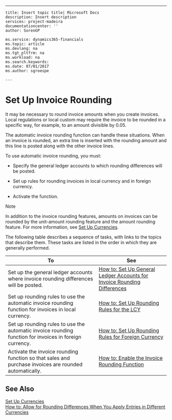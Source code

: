 ---
    title: Insert topic title| Microsoft Docs
    description: Insert description
    services: project-madeira
    documentationcenter: ''
    author: SorenGP

    ms.service: dynamics365-financials
    ms.topic: article
    ms.devlang: na
    ms.tgt_pltfrm: na
    ms.workload: na
    ms.search.keywords:
    ms.date: 07/01/2017
    ms.author: sgroespe

    ---
# Set Up Invoice Rounding
It may be necessary to round invoice amounts when you create invoices. Local regulations or local custom may require the invoice to be rounded in a specific way, for example, to an amount divisible by 0.05.  
  
 The automatic invoice rounding function can handle these situations. When an invoice is rounded, an extra line is inserted with the rounding amount and this line is posted along with the other invoice lines.  
  
 To use automatic invoice rounding, you must:  
  
-   Specify the general ledger accounts to which rounding differences will be posted.  
  
-   Set up rules for rounding invoices in local currency and in foreign currency.  
  
-   Activate the function.  
  
> [!NOTE]  
>  In addition to the invoice rounding features, amounts on invoices can be rounded by the unit-amount rounding feature and the amount rounding feature. For more information, see [Set Up Currencies](../FullExperience/set-up-currencies.md).  
  
 The following table describes a sequence of tasks, with links to the topics that describe them. These tasks are listed in the order in which they are generally performed.  
  
|**To**|**See**|  
|------------|-------------|  
|Set up the general ledger accounts where invoice rounding differences will be posted.|[How to: Set Up General Ledger Accounts for Invoice Rounding Differences](../FullExperience/how-to-set-up-general-ledger-accounts-for-invoice-rounding-differences.md)|  
|Set up rounding rules to use the automatic invoice rounding function for invoices in local currency.|[How to: Set Up Rounding Rules for the LCY](../FullExperience/how-to-set-up-rounding-rules-for-the-lcy.md)|  
|Set up rounding rules to use the automatic invoice rounding function for invoices in foreign currency.|[How to: Set Up Rounding Rules for Foreign Currency](../FullExperience/how-to-set-up-rounding-rules-for-foreign-currency.md)|  
|Activate the invoice rounding function so that sales and purchase invoices are rounded automatically.|[How to: Enable the Invoice Rounding Function](../FullExperience/how-to-enable-the-invoice-rounding-function.md)|  
  
## See Also  
 [Set Up Currencies](../FullExperience/set-up-currencies.md)   
 [How to: Allow for Rounding Differences When You Apply Entries in Different Currencies](../FullExperience/how-to-allow-for-rounding-differences-when-you-apply-entries-in-different-currencies.md)